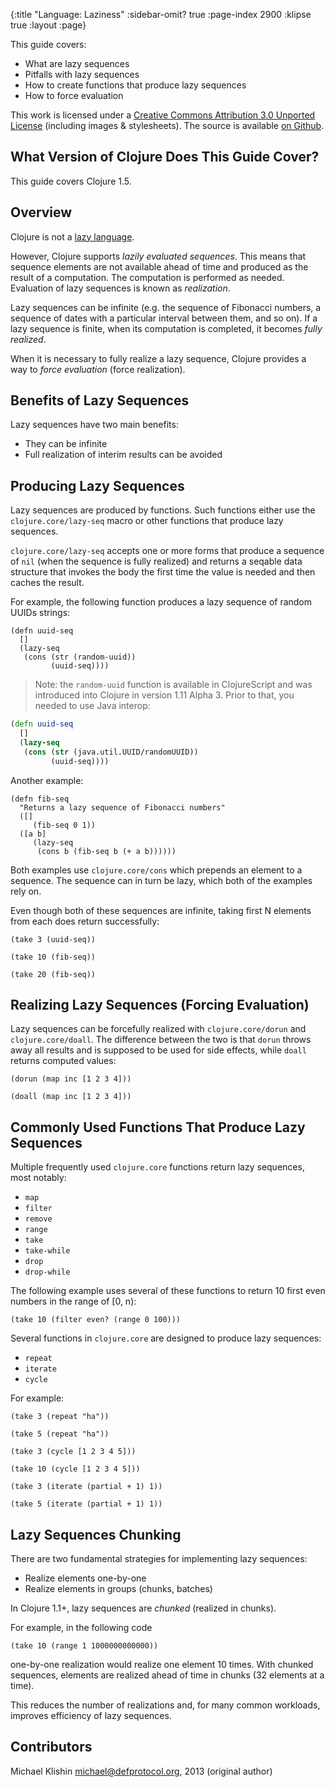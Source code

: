 {:title "Language: Laziness"
 :sidebar-omit? true :page-index 2900
 :klipse true
 :layout :page}

This guide covers:

  * What are lazy sequences
  * Pitfalls with lazy sequences
  * How to create functions that produce lazy sequences
  * How to force evaluation

This work is licensed under a <a rel="license"
href="https://creativecommons.org/licenses/by/3.0/">Creative Commons
Attribution 3.0 Unported License</a> (including images &
stylesheets). The source is available [on
Github](https://github.com/clojure-doc/clojure-doc.github.io).



## What Version of Clojure Does This Guide Cover?

This guide covers Clojure 1.5.



## Overview

Clojure is not a [lazy language](http://en.wikipedia.org/wiki/Lazy_evaluation).

However, Clojure supports *lazily evaluated sequences*. This means that sequence elements are not
available ahead of time and produced as the result of a computation. The computation
is performed as needed. Evaluation of lazy sequences is known as *realization*.

Lazy sequences can be infinite (e.g. the sequence of Fibonacci numbers, a sequence of
dates with a particular interval between them, and so on). If a lazy sequence is finite,
when its computation is completed, it becomes *fully realized*.

When it is necessary to fully realize a lazy sequence, Clojure provides a way to
*force evaluation* (force realization).


## Benefits of Lazy Sequences

Lazy sequences have two main benefits:

 * They can be infinite
 * Full realization of interim results can be avoided


## Producing Lazy Sequences

Lazy sequences are produced by functions. Such functions either use the `clojure.core/lazy-seq` macro
or other functions that produce lazy sequences.

`clojure.core/lazy-seq` accepts one or more forms that produce a sequence of `nil` (when the sequence
is fully realized) and returns a seqable data structure that invokes the body the first time
the value is needed and then caches the result.

For example, the following function produces a lazy sequence of random UUIDs strings:

```klipse-clojure
(defn uuid-seq
  []
  (lazy-seq
   (cons (str (random-uuid))
         (uuid-seq))))
```

> Note: the `random-uuid` function is available in ClojureScript and was introduced into Clojure
in version 1.11 Alpha 3. Prior to that, you needed to use Java interop:

```clojure
(defn uuid-seq
  []
  (lazy-seq
   (cons (str (java.util.UUID/randomUUID))
         (uuid-seq))))
```

Another example:

```klipse-clojure
(defn fib-seq
  "Returns a lazy sequence of Fibonacci numbers"
  ([]
     (fib-seq 0 1))
  ([a b]
     (lazy-seq
      (cons b (fib-seq b (+ a b))))))
```

Both examples use `clojure.core/cons` which prepends an element to a sequence. The sequence
can in turn be lazy, which both of the examples rely on.

Even though both of these sequences are infinite, taking first N elements from each does
return successfully:

```klipse-clojure
(take 3 (uuid-seq))
```

```klipse-clojure
(take 10 (fib-seq))
```

```klipse-clojure
(take 20 (fib-seq))
```

## Realizing Lazy Sequences (Forcing Evaluation)

Lazy sequences can be forcefully realized with `clojure.core/dorun` and
`clojure.core/doall`. The difference between the two is that `dorun`
throws away all results and is supposed to be used for side effects,
while `doall` returns computed values:

```klipse-clojure
(dorun (map inc [1 2 3 4]))
```

```klipse-clojure
(doall (map inc [1 2 3 4]))
```


## Commonly Used Functions That Produce Lazy Sequences

Multiple frequently used `clojure.core` functions return lazy sequences,
most notably:

 * `map`
 * `filter`
 * `remove`
 * `range`
 * `take`
 * `take-while`
 * `drop`
 * `drop-while`

The following example uses several of these functions to return 10 first
even numbers in the range of [0, n):

```klipse-clojure
(take 10 (filter even? (range 0 100)))
```

Several functions in `clojure.core` are designed to produce lazy
sequences:

 * `repeat`
 * `iterate`
 * `cycle`

For example:

```klipse-clojure
(take 3 (repeat "ha"))
```

```klipse-clojure
(take 5 (repeat "ha"))
```

```klipse-clojure
(take 3 (cycle [1 2 3 4 5]))
```

```klipse-clojure
(take 10 (cycle [1 2 3 4 5]))
```

```klipse-clojure
(take 3 (iterate (partial + 1) 1))
```

```klipse-clojure
(take 5 (iterate (partial + 1) 1))
```


## Lazy Sequences Chunking

There are two fundamental strategies for implementing lazy sequences:

 * Realize elements one-by-one
 * Realize elements in groups (chunks, batches)

In Clojure 1.1+, lazy sequences are *chunked* (realized in chunks).

For example, in the following code

```klipse-clojure
(take 10 (range 1 1000000000000))
```

one-by-one realization would realize one element 10 times. With chunked sequences,
elements are realized ahead of time in chunks (32 elements at a time).

This reduces the number of realizations and, for many common workloads, improves
efficiency of lazy sequences.


## Contributors

Michael Klishin <michael@defprotocol.org>, 2013 (original author)
